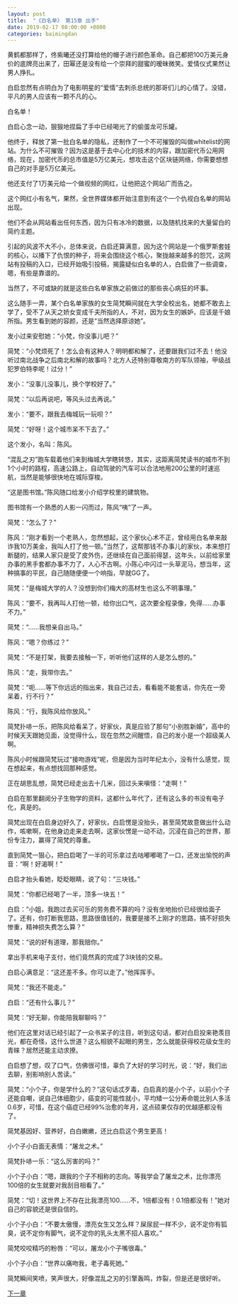 ```yaml
---
layout: post
title:  "《白名单》 第15章 出手"
date: 2019-02-17 08:00:00 +0800
categories: baimingdan
---
```

黄鹤都那样了，佟紫曦还没打算给他的帽子进行颜色革命。自己都把100万美元身价的底牌亮出来了，田幂还是没有给一个崇拜的甜蜜的暧昧微笑。爱情仪式果然让男人挣扎。

白启忽然有点明白为了电影明星的“爱情”去刺杀总统的那哥们儿的心情了。没错，平凡的男人应该有一颗不凡的心。

白名单！

白启心念一动，狠狠地捏扁了手中已经喝光了的偷蛋龙可乐罐。

他终于，释放了第一批白名单的隐私，还制作了一个不可摧毁的叫做whitelist的网站。为什么不可摧毁？因为这是基于去中心化的技术的内容，跟加密代币公用网络，现在，加密代币的总市值是5万亿美元，想攻击这个区块链网络，你需要想想自己的对手是5万亿美元。

他还支付了1万美元给一个做视频的网红，让他把这个网站广而告之。

这个网红小有名气，果然，全世界媒体都开始注意到有这个一个仇视白名单的网站出现。

他们不会从网站看出任何东西，因为只有冰冷的数据，以及随机找来的大量留白的简约主题。

引起的风波不大不小，总体来说，白启还算满意，因为这个网站是一个俄罗斯套娃的核心，以播下了仇恨的种子，将来会围绕这个核心，聚拢越来越多的怨咒，这网站有投稿的入口，已经开始吸引投稿，揭露疑似白名单的人，白启做了一些调查，嗯，有些是靠谱的。

当然了，不可或缺的就是这些白名单家族之前做过的那些丧心病狂的坏事。

这么随手一弄，某个白名单家族的女生简梵瞬间就在大学全校出名，她都不敢去上学了，受不了从天之娇女变成千夫所指的人，不对，因为女生的嫉妒，应该是千娘所指。男生看到她的容颜，还是“当然选择原谅她”。

发小过来安慰她：“小梵，你没事儿吧？”

简梵：“小梵烦死了！怎么会有这种人？明明都和解了，还要跟我们过不去！他没听过南北战争之后南北和解的故事吗？北方人还特别尊敬南方的军队领袖，甲级战犯罗伯特李呢！过分！”

发小：“没事儿没事儿，换个学校好了。”

简梵：“以后再说吧，等风头过去再说。”

发小：“要不，跟我去梅城玩一玩呗？”

简梵：“好呀！这个城市呆不下去了。”

这个发小，名叫：陈风。

“混乱之刃”跑车载着他们来到梅城大学瞎转悠，其实，这距离简梵读书的城市不到1个小时的路程，高速公路上，自动驾驶的汽车可以合法地用200公里的时速巡航，当然是能够很快地在城际穿梭。

“这是图书馆。”陈风随口给发小介绍学校里的建筑物。

图书馆有一个熟悉的人影一闪而过，陈风“咦”了一声。

简梵：“怎么了？”

陈风：“刚才看到一个老熟人，忽然想起，这个家伙心术不正，曾经用白名单来敲诈我10万美金，我叫人打了他一顿。”当然了，这帮那钱不办事儿的家伙，本来想打断腿的，结果人家只是受了皮外伤，还继续在自己面前得瑟，这年头，以前给家里办事的黑手套都办事不力了，人心不古啊。小陈心中闪过一头草泥马，想当年，这种搞事的平民，自己随随便便一个响指，早就GG了。

简梵：“是梅城大学的人？没想到你们梅大的高材生也这么不明事理。”

陈风：“要不，我再叫人打他一顿，给你出口气，这次要全程录像，免得……办事不力。”

简梵：“……我想亲自出马。”

陈风：“嗯？你练过？”

简梵：“不是打架，我要去接触一下，听听他们这样的人是怎么想的。”

陈风：“走，我带你去。”

简梵：“呃……等下你远远的指出来，我自己过去，看看能不能套话，你先在一旁呆着，行不行？”

陈风：“行，我陈风给你放风。”

简梵扑哧一乐，把陈风给看呆了，好家伙，真是应验了那句“小别胜新婚”，高中的时候天天跟她见面，没觉得什么，现在忽然之间醒悟，自己的发小是一个超级美人啊。

陈风小时候跟简梵玩过“接吻游戏”呢，但是因为当时年纪太小，没有什么感觉，现在想起来，有点想找回那种感觉。

正在胡思乱想，简梵已经走出去十几米，回过头来嗔怪：“走啊！”

白启在那里翻阅分子生物学的资料，这都什么年代了，还有这么多的书没有电子化，真是的。

简梵出现在白启身边好久了，好家伙，白启愣是没抬头，甚至简梵故意做出什么动作，咳嗽啊，在他身边走来走去啊，这家伙愣是一动不动，沉浸在自己的世界，那份专注力，赢得了简梵的尊重。

直到简梵一狠心，把白启喝了一半的可乐拿过去咕嘟嘟喝了一口，还发出愉悦的声音：“啊！好渴啊！”

白启才抬头看她，眨眨眼睛，说了句：“三块钱。”

简梵：“你都已经喝了一半，顶多一块五！”

白启：“小姐，我跑过去买可乐的劳务费不算的吗？没有坐地抬价已经很给面子了。还有，你打断我思路，思路很值钱的，我要是接不上刚才的思路，搞不好损失惨重，精神损失费怎么算？”

简梵：“说的好有道理，那我赔你。”

拿出手机来电子支付，他们竟然真的完成了3块钱的交易。

白启心满意足：“这还差不多。你可以走了。”他挥挥手。

简梵：“我还不能走。”

白启：“还有什么事儿？”

简梵：“好无聊，你能陪我聊聊吗？”

他们在这里对话已经引起了一众书呆子的注目，听到这句话，都对白启投来艳羡目光，都在奇怪，这什么世道？这么相貌不起眼的男生，怎么就能获得校花级女生的青睐？居然还能主动求撩。

白启想了想，叹了口气，仿佛很可惜，辜负了大好的学习时光，说：“好，我们出去聊，别影响别人苦读。”

简梵：“小个子，你是学什么的？”这句话忒歹毒，白启真的是小个子，以前小个子还能自嘲，说自己体细胞少，癌变的可能性就小，平均矮一公分寿命能比别人多活0.6岁，可惜，在这个癌症已经99%治愈的年月，这点硕果仅存的优越感都没有了。

简梵基因好、营养好，白白嫩嫩，还比白启这个男生更高！

小个子小白面无表情：“屠龙之术。”

简梵扑哧一乐：“这么厉害的吗？”

小个子小白：“嗯，跟我的个子不相称的志向。等我学会了屠龙之术，比你漂亮100倍的女生就要对我刮目相看了。”

简梵：“切！这世界上不存在比我漂亮100……不，1倍都没有！0.1倍都没有！”她对自己的容貌还是很自信的。

小个子小白：“不要太傲慢，漂亮女生又怎么样？屎尿屁一样不少，说不定你有狐臭，说不定你有脚气，说不定你的乳头太黑不招人喜欢。”

简梵咬咬精巧的粉唇：“可以，屠龙小个子嘴很毒。”

小个子小白：“世界以痛吻我，老子毒死她。”

简梵瞬间笑喷，笑声很大，好像混乱之刃的引擎轰鸣，炸裂，但是还是很好听。

[下一章](/baimingdan/2019/02/18/16.html)
